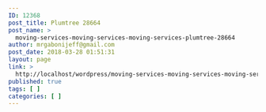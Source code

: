 ```yaml
---
ID: 12368
post_title: Plumtree 28664
post_name: >
  moving-services-moving-services-moving-services-plumtree-28664
author: mrgabonijeff@gmail.com
post_date: 2018-03-28 01:51:31
layout: page
link: >
  http://localhost/wordpress/moving-services-moving-services-moving-services-plumtree-28664/
published: true
tags: [ ]
categories: [ ]
---
```

